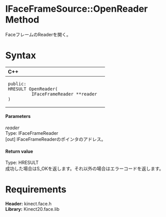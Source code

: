 IFaceFrameSource::OpenReader Method  
===================================  

FaceフレームのReaderを開く。 <span id="syntaxSection"></span>

Syntax  
======  

<table>
<colgroup>
<col width="100%" />
</colgroup>
<thead>
<tr class="header">
<th align="left">C++</th>
</tr>
</thead>
<tbody>
<tr class="odd">
<td align="left"><pre><code>public:  
HRESULT OpenReader(  
         IFaceFrameReader **reader  
)</code></pre></td>
</tr>
</tbody>
</table>

<span id="ID4EG"></span>
#### Parameters  

*reader*    
Type: IFaceFrameReader  
[out] IFaceFrameReaderのポインタのアドレス。  

<span id="ID4EP"></span>
#### Return value  

Type: HRESULT  
成功した場合はS\_OKを返します。それ以外の場合はエラーコードを返します。  

<span id="requirements"></span>

Requirements  
============  

**Header:** kinect.face.h  
**Library:** Kinect20.face.lib  



<!--Please do not edit the data in the comment block below.-->
<!--
TOCTitle : OpenReader Method
RLTitle : IFaceFrameSource::OpenReader Method
KeywordK : OpenReader method
KeywordK : IFaceFrameSource::OpenReader method
KeywordF : IFaceFrameSource::OpenReader
KeywordF : OpenReader
KeywordF : Microsoft.Kinect.face.IFaceFrameSource.OpenReader(IFaceFrameReader@)
KeywordA : M:Microsoft.Kinect.face.IFaceFrameSource.OpenReader(IFaceFrameReader@)
AssetID : M:Microsoft.Kinect.face.IFaceFrameSource.OpenReader(IFaceFrameReader@)
Locale : en-us
CommunityContent : 1
APIType : Managed
APILocation : 
APIName : Microsoft.Kinect.face.IFaceFrameSource::OpenReader
TargetOS : Windows
TopicType : kbSyntax
DevLang : C++
DocSet : K4Wv2
ProjType : K4Wv2Proj
Technology : Kinect for Windows
Product : Kinect for Windows SDK v2
productversion : 20
-->
